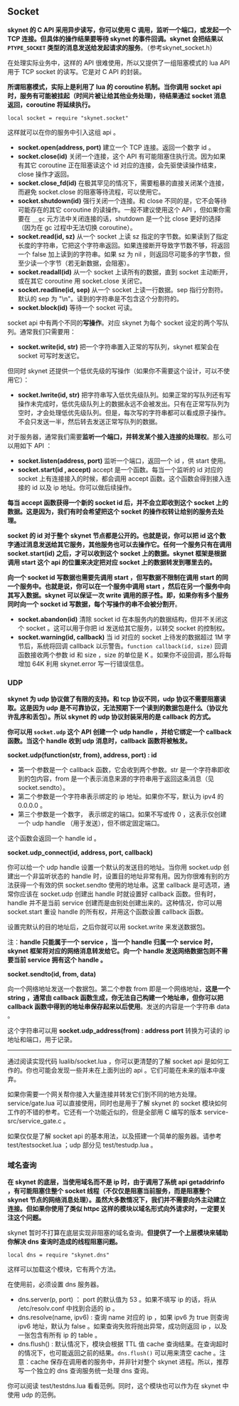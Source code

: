 ## Socket

**skynet 的 C API 采用异步读写，你可以使用 C 调用，监听一个端口，或发起一个 TCP 连接。但具体的操作结果要等待 skynet 的事件回调。skynet 会把结果以 `PTYPE_SOCKET` 类型的消息发送给发起请求的服务**。（参考skynet_socket.h）

在处理实际业务中，这样的 API 很难使用，所以又提供了一组阻塞模式的 lua API 用于 TCP socket 的读写。它是对 C API 的封装。

**所谓阻塞模式，实际上是利用了 lua 的 coroutine 机制。当你调用 socket api 时，服务有可能被挂起（时间片被让给其他业务处理)，待结果通过 socket 消息返回，coroutine 将延续执行。**

```
local socket = require "skynet.socket"
```

这样就可以在你的服务中引入这组 api 。

- **socket.open(address, port)** 建立一个 TCP 连接。返回一个数字 id 。
- **socket.close(id)** 关闭一个连接，这个 API 有可能阻塞住执行流。因为如果有其它 coroutine 正在阻塞读这个 id 对应的连接，会先驱使读操作结束，close 操作才返回。
- **socket.close_fd(id)** 在极其罕见的情况下，需要粗暴的直接关闭某个连接，而避免 socket.close 的阻塞等待流程，可以使用它。
- **socket.shutdown(id)** 强行关闭一个连接。和 close 不同的是，它不会等待可能存在的其它 coroutine 的读操作。一般不建议使用这个 API ，但如果你需要在 `__gc` 元方法中关闭连接的话，shutdown 是一个比 close 更好的选择（因为在 gc 过程中无法切换 coroutine）。
- **socket.read(id, sz)** 从一个 socket 上读 sz 指定的字节数。如果读到了指定长度的字符串，它把这个字符串返回。如果连接断开导致字节数不够，将返回一个 false 加上读到的字符串。如果 sz 为 nil ，则返回尽可能多的字节数，但至少读一个字节（若无新数据，会阻塞）。
- **socket.readall(id)** 从一个 socket 上读所有的数据，直到 socket 主动断开，或在其它 coroutine 用 socket.close 关闭它。
- **socket.readline(id, sep)** 从一个 socket 上读一行数据。sep 指行分割符。默认的 sep 为 "\n"。读到的字符串是不包含这个分割符的。
- **socket.block(id)** 等待一个 socket 可读。

socket api 中有两个不同的**写操作**。对应 skynet 为每个 socket 设定的两个写队列。通常我们只需要用：

- **socket.write(id, str)** 把一个字符串置入正常的写队列，skynet 框架会在 socket 可写时发送它。

但同时 skynet 还提供一个低优先级的写操作（如果你不需要这个设计，可以不使用它）：

- **socket.lwrite(id, str)** 把字符串写入低优先级队列。如果正常的写队列还有写操作未完成时，低优先级队列上的数据永远不会被发出。只有在正常写队列为空时，才会处理低优先级队列。但是，每次写的字符串都可以看成原子操作。不会只发送一半，然后转去发送正常写队列的数据。

对于服务器，通常我们需要**监听一个端口，并转发某个接入连接的处理权**。那么可以用如下 API ：

- **socket.listen(address, port)** 监听一个端口，返回一个 id ，供 start 使用。
- **socket.start(id , accept)** accept 是一个函数。每当一个监听的 id 对应的 socket 上有连接接入的时候，都会调用 accept 函数。这个函数会得到接入连接的 id 以及 ip 地址。你可以做后续操作。

**每当 accept 函数获得一个新的 socket id 后，并不会立即收到这个 socket 上的数据。这是因为，我们有时会希望把这个 socket 的操作权转让给别的服务去处理。**

**socket 的 id 对于整个 skynet 节点都是公开的。也就是说，你可以把 id 这个数字通过消息发送给其它服务，其他服务也可以去操作它。任何一个服务只有在调用 socket.start(id) 之后，才可以收到这个 socket 上的数据。skynet 框架是根据调用 start 这个 api 的位置来决定把对应 socket 上的数据转发到哪里去的。**

**向一个 socket id 写数据也需要先调用 start ，但写数据不限制在调用 start 的同一个服务中。也就是说，你可以在一个服务中调用 start ，然后在另一个服务中向其写入数据。skynet 可以保证一次 write 调用的原子性。即，如果你有多个服务同时向一个 socket id 写数据，每个写操作的串不会被分割开**。

- **socket.abandon(id)** 清除 socket id 在本服务内的数据结构，但并不关闭这个 socket 。这可以用于你把 id 发送给其它服务，以转交 socket 的控制权。
- **socket.warning(id, callback)** 当 id 对应的 socket 上待发的数据超过 1M 字节后，系统将回调 callback 以示警告。`function callback(id, size)` 回调函数接收两个参数 id 和 size ，size 的单位是 K 。如果你不设回调，那么将每增加 64K 利用 skynet.error 写一行错误信息。

### UDP

**skynet 为 udp 协议做了有限的支持。和 tcp 协议不同，udp 协议不需要阻塞读取。这是因为 udp 是不可靠协议，无法预期下一个读到的数据包是什么（协议允许乱序和丢包）。所以 skynet 的 udp 协议封装采用的是 callback 的方式。**

**你可以用 `socket.udp` 这个 API 创建一个 udp handle ，并给它绑定一个 callback 函数。当这个 handle 收到 udp 消息时，callback 函数将被触发。**

**socket.udp(function(str, from), address, port) : id**

- 第一个参数是一个 callback 函数，它会收到两个参数。str 是一个字符串即收到的包内容，from 是一个表示消息来源的字符串用于返回这条消息（见 socket.sendto）。
- 第二个参数是一个字符串表示绑定的 ip 地址。如果你不写，默认为 ipv4 的 0.0.0.0 。
- 第三个参数是一个数字， 表示绑定的端口。如果不写或传 0 ，这表示仅创建一个 udp handle （用于发送），但不绑定固定端口。

这个函数会返回一个 handle id 。

**socket.udp_connect(id, address, port, callback)**

你可以给一个 udp handle 设置一个默认的发送目的地址。当你用 socket.udp 创建出一个非监听状态的 handle 时，设置目的地址非常有用。因为你很难有别的方法获得一个有效的供 socket.sendto 使用的地址串。这里 callback 是可选项，通常你应该在 socket.udp 创建出 handle 时就设置好 callback 函数。但有时，handle 并不是当前 service 创建而是由别处创建出来的。这种情况，你可以用 socket.start 重设 handle 的所有权，并用这个函数设置 callback 函数。

设置完默认的目的地址后，之后你就可以用 socket.write 来发送数据包。

注：**handle 只能属于一个 service ，当一个 handle 归属一个 service 时，skynet 框架将对应的网络消息转发给它。向一个 handle 发送网络数据包则不需要当前 service 拥有这个 handle 。**

**socket.sendto(id, from, data)**

向一个网络地址发送一个数据包。第二个参数 from 即是一个网络地址，**这是一个 string ，通常由 callback 函数生成，你无法自己构建一个地址串，但你可以把 callback 函数中得到的地址串保存起来以后使用**。发送的内容是一个字符串 data 。

这个字符串可以用 **socket.udp_address(from) : address port** 转换为可读的 ip 地址和端口，用于记录。

------

通过阅读实现代码 lualib/socket.lua ，你可以更清楚的了解 socket api 是如何工作的。你也可能会发现一些并未在上面列出的 api 。它们可能在未来的版本中废弃。

如果你需要一个网关帮你接入大量连接并转发它们到不同的地方处理。service/gate.lua 可以直接使用，同时也是用于了解 skynet 的 socket 模块如何工作的不错的参考。它还有一个功能近似的，但是全部用 C 编写的版本 service-src/service_gate.c 。

如果仅仅是了解 socket api 的基本用法，以及搭建一个简单的服务器。请参考 test/testsocket.lua ；udp 部分见 test/testudp.lua 。

### 域名查询

**在 skynet 的底层，当使用域名而不是 ip 时，由于调用了系统 api getaddrinfo ，有可能阻塞住整个 socket 线程（不仅仅是阻塞当前服务，而是阻塞整个 skynet 节点的网络消息处理）。虽然大多数情况下，我们并不需要向外主动建立连接。但如果你使用了类似 httpc 这样的模块以域名形式向外请求时，一定要关注这个问题。**

skynet 暂时不打算在底层实现非阻塞的域名查询。**但提供了一个上层模块来辅助你解决 dns 查询时造成的线程阻塞问题。**

```
local dns = require "skynet.dns"
```

这样可以加载这个模块，它有两个方法。

在使用前，必须设置 dns 服务器。

- dns.server(p, port) ： port 的默认值为 53 。如果不填写 ip 的话，将从 /etc/resolv.conf 中找到合适的 ip 。
- dns.resolve(name, ipv6) : 查询 name 对应的 ip ，如果 ipv6 为 true 则查询 ipv6 地址，默认为 false 。如果查询失败将抛出异常，成功则返回 ip ，以及一张包含有所有 ip 的 table 。
- dns.flush() : 默认情况下，模块会根据 TTL 值 cache 查询结果。在查询超时的情况下，也可能返回之前的结果。`dns.flush()` 可以用来清空 cache 。注意：cache 保存在调用者的服务中，并非针对整个 skynet 进程。所以，推荐写一个独立的 dns 查询服务统一处理 dns 查询。

你可以阅读 test/testdns.lua 看看范例。同时，这个模块也可以作为在 skynet 中使用 udp 的范例。